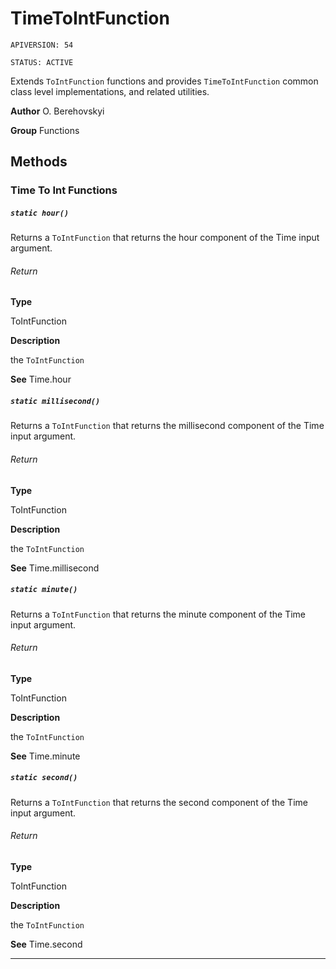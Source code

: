 # TimeToIntFunction

`APIVERSION: 54`

`STATUS: ACTIVE`

Extends `ToIntFunction` functions and provides `TimeToIntFunction` common class level implementations, and related utilities.


**Author** O. Berehovskyi


**Group** Functions

## Methods
### Time To Int Functions
##### `static hour()`

Returns a `ToIntFunction` that returns the hour component of the Time input argument.

###### Return

**Type**

ToIntFunction

**Description**

the `ToIntFunction`


**See** Time.hour

##### `static millisecond()`

Returns a `ToIntFunction` that returns the millisecond component of the Time input argument.

###### Return

**Type**

ToIntFunction

**Description**

the `ToIntFunction`


**See** Time.millisecond

##### `static minute()`

Returns a `ToIntFunction` that returns the minute component of the Time input argument.

###### Return

**Type**

ToIntFunction

**Description**

the `ToIntFunction`


**See** Time.minute

##### `static second()`

Returns a `ToIntFunction` that returns the second component of the Time input argument.

###### Return

**Type**

ToIntFunction

**Description**

the `ToIntFunction`


**See** Time.second

---
